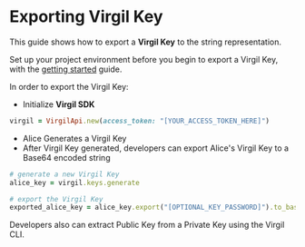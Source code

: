 # Exporting Virgil Key

This guide shows how to export a **Virgil Key** to the string representation.

Set up your project environment before you begin to export a Virgil Key, with the [getting started](https://github.com/VirgilSecurity/virgil-sdk-ruby/blob/docs-review/documentation/guides/configuration/client-configuration.md) guide.

In order to export the Virgil Key:

- Initialize **Virgil SDK**

```ruby
virgil = VirgilApi.new(access_token: "[YOUR_ACCESS_TOKEN_HERE]")
```

- Alice Generates a Virgil Key
- After Virgil Key generated, developers can export Alice's Virgil Key to a Base64 encoded string

```ruby
# generate a new Virgil Key
alice_key = virgil.keys.generate

# export the Virgil Key
exported_alice_key = alice_key.export("[OPTIONAL_KEY_PASSWORD]").to_base64
```

Developers also can extract Public Key from a Private Key using the Virgil CLI.
